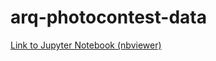 # arq-photocontest-data

[Link to Jupyter Notebook (nbviewer)](http://nbviewer.jupyter.org/github/cayetanobv/arq-photocontest-data/blob/master/arq_photocontest_data.ipynb)
